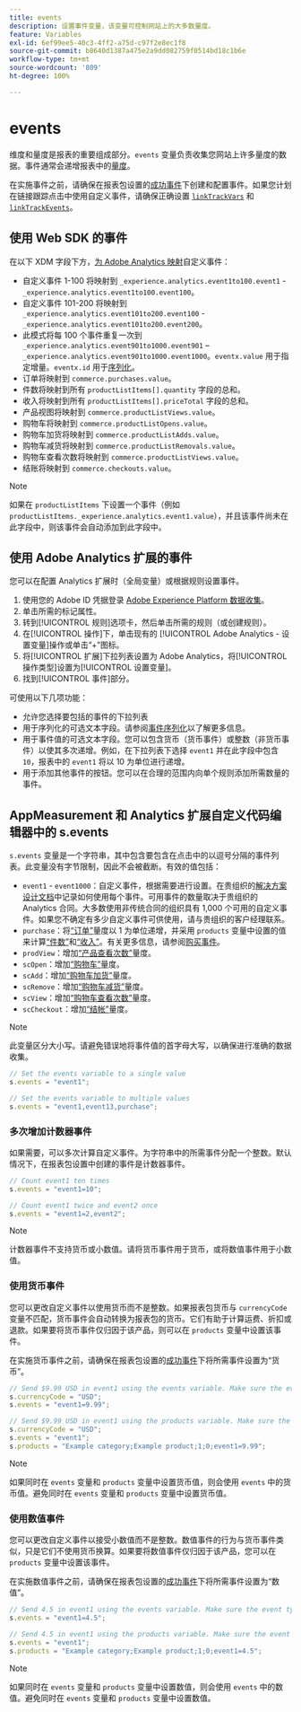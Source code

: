 ```yaml
---
title: events
description: 设置事件变量，该变量可控制网站上的大多数量度。
feature: Variables
exl-id: 6ef99ee5-40c3-4ff2-a75d-c97f2e8ec1f8
source-git-commit: b8640d1387a475e2a9dd082759f0514bd18c1b6e
workflow-type: tm+mt
source-wordcount: '809'
ht-degree: 100%

---
```


# events

维度和量度是报表的重要组成部分。`events` 变量负责收集您网站上许多量度的数据。事件通常会递增报表中的[量度](/help/components/metrics/overview.md)。

在实施事件之前，请确保在报表包设置的[成功事件](/help/admin/admin/c-manage-report-suites/c-edit-report-suites/conversion-var-admin/c-success-events/success-event.md)下创建和配置事件。如果您计划在链接跟踪点击中使用自定义事件，请确保正确设置 [`linkTrackVars`](../../config-vars/linktrackvars.md) 和 [`linkTrackEvents`](../../config-vars/linktrackevents.md)。

## 使用 Web SDK 的事件

在以下 XDM 字段下方，[为 Adobe Analytics 映射](https://experienceleague.adobe.com/docs/analytics/implementation/aep-edge/variable-mapping.html)自定义事件：

* 自定义事件 1-100 将映射到 `_experience.analytics.event1to100.event1` - `_experience.analytics.event1to100.event100`。
* 自定义事件 101-200 将映射到 `_experience.analytics.event101to200.event100` - `_experience.analytics.event101to200.event200`。
* 此模式将每 100 个事件重复一次到 `_experience.analytics.event901to1000.event901` – `_experience.analytics.event901to1000.event1000`。`eventx.value` 用于指定增量。`eventx.id` 用于[序列化](event-serialization.md)。
* 订单将映射到 `commerce.purchases.value`。
* 件数将映射到所有 `productListItems[].quantity` 字段的总和。
* 收入将映射到所有 `productListItems[].priceTotal` 字段的总和。
* 产品视图将映射到 `commerce.productListViews.value`。
* 购物车将映射到 `commerce.productListOpens.value`。
* 购物车加货将映射到 `commerce.productListAdds.value`。
* 购物车减货将映射到 `commerce.productListRemovals.value`。
* 购物车查看次数将映射到 `commerce.productListViews.value`。
* 结账将映射到 `commerce.checkouts.value`。

>[!NOTE]
>
>如果在 `productListItems` 下设置一个事件（例如 `productListItems._experience.analytics.event1.value`），并且该事件尚未在此字段中，则该事件会自动添加到此字段中。

## 使用 Adobe Analytics 扩展的事件

您可以在配置 Analytics 扩展时（全局变量）或根据规则设置事件。

1. 使用您的 Adobe ID 凭据登录 [Adobe Experience Platform 数据收集](https://experience.adobe.com/data-collection)。
2. 单击所需的标记属性。
3. 转到[!UICONTROL 规则]选项卡，然后单击所需的规则（或创建规则）。
4. 在[!UICONTROL 操作]下，单击现有的 [!UICONTROL Adobe Analytics - 设置变量]操作或单击“+”图标。
5. 将[!UICONTROL 扩展]下拉列表设置为 Adobe Analytics，将[!UICONTROL 操作类型]设置为[!UICONTROL 设置变量]。
6. 找到[!UICONTROL 事件]部分。

可使用以下几项功能：

* 允许您选择要包括的事件的下拉列表
* 用于序列化的可选文本字段。请参阅[事件序列化](event-serialization.md)以了解更多信息。
* 用于事件值的可选文本字段。您可以包含货币（货币事件）或整数（非货币事件）以使其多次递增。例如，在下拉列表下选择 `event1` 并在此字段中包含 `10`，报表中的 `event1` 将以 10 为单位进行递增。
* 用于添加其他事件的按钮。您可以在合理的范围内向单个规则添加所需数量的事件。

## AppMeasurement 和 Analytics 扩展自定义代码编辑器中的 s.events

`s.events` 变量是一个字符串，其中包含要包含在点击中的以逗号分隔的事件列表。此变量没有字节限制，因此不会被截断。有效的值包括：

* `event1` - `event1000`：自定义事件，根据需要进行设置。在贵组织的[解决方案设计文档](../../../prepare/solution-design.md)中记录如何使用每个事件。可用事件的数量取决于贵组织的 Analytics 合同。大多数使用非传统合同的组织具有 1,000 个可用的自定义事件。如果您不确定有多少自定义事件可供使用，请与贵组织的客户经理联系。
* `purchase`：将[“订单”](/help/components/metrics/orders.md)量度以 1 为单位递增，并采用 `products` 变量中设置的值来计算[“件数”](/help/components/metrics/units.md)和[“收入”](/help/components/metrics/revenue.md)。有关更多信息，请参阅[购买事件](event-purchase.md)。
* `prodView`：增加[“产品查看次数”](/help/components/metrics/product-views.md)量度。
* `scOpen`：增加[“购物车”](/help/components/metrics/carts.md)量度。
* `scAdd`：增加[“购物车加货”](/help/components/metrics/cart-additions.md)量度。
* `scRemove`：增加[“购物车减货”](/help/components/metrics/cart-removals.md)量度。
* `scView`：增加[“购物车查看次数”](/help/components/metrics/cart-views.md)量度。
* `scCheckout`：增加[“结帐”](/help/components/metrics/checkouts.md)量度。

>[!NOTE]
>
>此变量区分大小写。请避免错误地将事件值的首字母大写，以确保进行准确的数据收集。

```js
// Set the events variable to a single value
s.events = "event1";

// Set the events variable to multiple values
s.events = "event1,event13,purchase";
```

### 多次增加计数器事件

如果需要，可以多次计算自定义事件。为字符串中的所需事件分配一个整数。默认情况下，在报表包设置中创建的事件是计数器事件。

```js
// Count event1 ten times
s.events = "event1=10";

// Count event1 twice and event2 once
s.events = "event1=2,event2";
```

>[!NOTE]
>
>计数器事件不支持货币或小数值。请将货币事件用于货币，或将数值事件用于小数值。

### 使用货币事件

您可以更改自定义事件以使用货币而不是整数。如果报表包货币与 `currencyCode` 变量不匹配，货币事件会自动转换为报表包的货币。它们有助于计算运费、折扣或退款。如果要将货币事件仅归因于该产品，则可以在 `products` 变量中设置该事件。

在实施货币事件之前，请确保在报表包设置的[成功事件](/help/admin/admin/c-manage-report-suites/c-edit-report-suites/conversion-var-admin/c-success-events/success-event.md)下将所需事件设置为“货币”。

```js
// Send $9.99 USD in event1 using the events variable. Make sure the event type for event1 is Currency in Report suite settings
s.currencyCode = "USD";
s.events = "event1=9.99";

// Send $9.99 USD in event1 using the products variable. Make sure the event type for event1 is Currency in Report suite settings
s.currencyCode = "USD";
s.events = "event1";
s.products = "Example category;Example product;1;0;event1=9.99";
```

>[!NOTE]
>
>如果同时在 `events` 变量和 `products` 变量中设置货币值，则会使用 `events` 中的货币值。避免同时在 `events` 变量和 `products` 变量中设置货币值。

### 使用数值事件

您可以更改自定义事件以接受小数值而不是整数。数值事件的行为与货币事件类似，只是它们不使用货币换算。如果要将数值事件仅归因于该产品，您可以在 `products` 变量中设置该事件。

在实施数值事件之前，请确保在报表包设置的[成功事件](/help/admin/admin/c-manage-report-suites/c-edit-report-suites/conversion-var-admin/c-success-events/success-event.md)下将所需事件设置为“数值”。

```js
// Send 4.5 in event1 using the events variable. Make sure the event type for event1 is Numeric in Report suite settings
s.events = "event1=4.5";

// Send 4.5 in event1 using the products variable. Make sure the event type for event1 is Numeric in Report suite settings
s.events = "event1";
s.products = "Example category;Example product;1;0;event1=4.5";
```

>[!NOTE]
>
>如果同时在 `events` 变量和 `products` 变量中设置数值，则会使用 `events` 中的数值。避免同时在 `events` 变量和 `products` 变量中设置数值。
